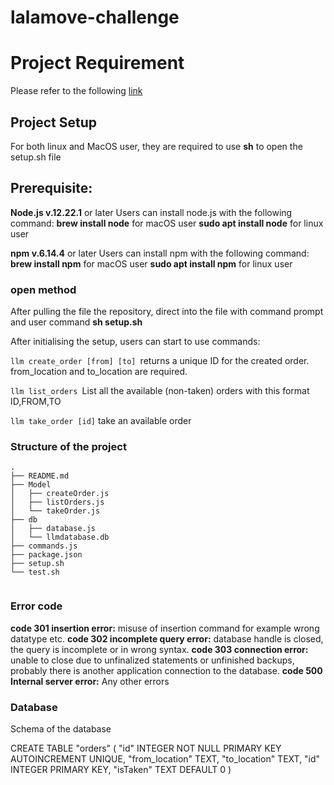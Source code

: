 # lalamove-challenge
# Project Requirement
Please refer to the following [link](https://github.com/lalamove/challenge/blob/master/freshgrad.md)

## Project Setup
For both linux and MacOS user,
they are required to use **sh** to open the setup.sh file

## Prerequisite:

**Node.js v.12.22.1** or later 
Users can install node.js with the following command:
**brew install node** for macOS user
**sudo apt install node** for linux user

**npm v.6.14.4** or later
Users can install npm with the following command:
**brew install npm** for macOS user
**sudo apt install npm** for linux user

### open method 
After pulling the file the repository, direct into the file with command prompt and user command **sh setup.sh**

After initialising the setup, users can start to use commands:

`llm create_order [from] [to] `returns a unique ID for the created order. from_location and to_location are required.

`llm list_orders `List all the available (non-taken) orders with this format ID,FROM,TO

`llm take_order [id]` take an available order

### Structure of the project 
```
.
├── README.md
├── Model
│   ├── createOrder.js
│   ├── listOrders.js
│   └── takeOrder.js
├── db
│   ├── database.js
│   └── llmdatabase.db
├── commands.js
├── package.json
├── setup.sh
└── test.sh


```
### Error code

**code 301 insertion error:** misuse of insertion command for example wrong datatype etc.
**code 302 incomplete query error:** database handle is closed, the query is incomplete or in wrong syntax.
**code 303 connection error:** unable to close due to unfinalized statements or unfinished backups, probably there is another application connection to the database.
**code 500 Internal server error:** Any other errors

### Database
Schema of the database

CREATE TABLE "orders" (
    "id"    INTEGER NOT NULL PRIMARY KEY AUTOINCREMENT UNIQUE,
    "from_location"    TEXT,
    "to_location"    TEXT,
    "id"    INTEGER PRIMARY KEY,
    "isTaken"    TEXT DEFAULT 0
)




